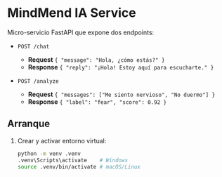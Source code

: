 # MindMend IA Service

Micro-servicio FastAPI que expone dos endpoints:

- `POST /chat`  
  - **Request** `{ "message": "Hola, ¿cómo estás?" }`  
  - **Response** `{ "reply": "¡Hola! Estoy aquí para escucharte." }`

- `POST /analyze`  
  - **Request** `{ "messages": ["Me siento nervioso", "No duermo"] }`  
  - **Response** `{ "label": "fear", "score": 0.92 }`

## Arranque

1. Crear y activar entorno virtual:
   ```bash
   python -m venv .venv
   .venv\Scripts\activate    # Windows
   source .venv/bin/activate # macOS/Linux

